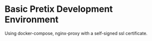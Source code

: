 # Basic Pretix Development Environment

Using docker-compose, nginx-proxy with a self-signed ssl certificate.